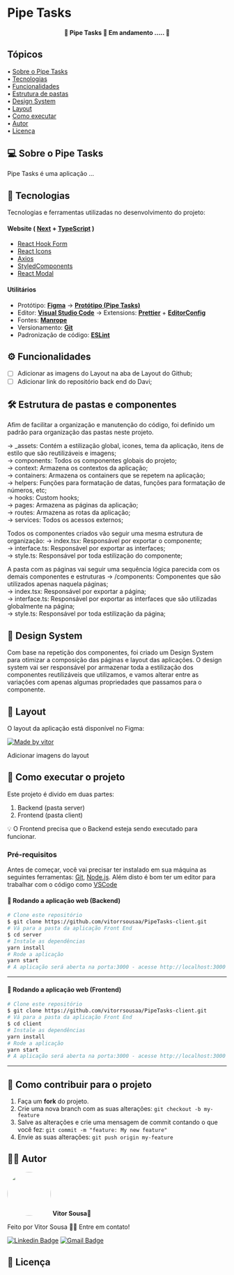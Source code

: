 # Pipe Tasks

<h4 align="center">
	🚧  Pipe Tasks 🚀 Em andamento ..... 🚧
</h4>

## Tópicos

<div>
 • <a href="#-sobre-o-pipe-tasks">Sobre o Pipe Tasks</a> </br>
 • <a href="#-tecnologias">Tecnologias</a> </br>
 • <a href="#-funcionalidades">Funcionalidades</a> </br>
 • <a href="#-estrutura-de-pastas">Estrutura de pastas</a> </br>
 • <a href="#-design-system">Design System</a> </br>
 • <a href="#-layout">Layout</a> </br>
 • <a href="#-como-executar-o-projeto">Como executar</a> </br>
 • <a href="#-autor">Autor</a> </br>
 • <a href="#user-content--licença">Licença</a></br>
</div>

## 💻 Sobre o Pipe Tasks

Pipe Tasks é uma aplicação ...

## 🚀 Tecnologias

Tecnologias e ferramentas utilizadas no desenvolvimento do projeto:

#### **Website** ( [Next](https://nextjs.org/) + [TypeScript](https://www.typescriptlang.org/) )

- [React Hook Form](https://react-hook-form.com/)
- [React Icons](https://react-icons.github.io/react-icons/)
- [Axios](https://github.com/axios/axios)
- [StyledComponents](https://styled-components.com/)
- [React Modal](https://reactcommunity.org/react-modal/)

#### **Utilitários**

- Protótipo: **[Figma](https://www.figma.com/)** → **[Protótipo (Pipe Tasks)](https://www.figma.com/file/JNFmQ73rsYVs0jg8pMNTOw/Pipe-Tasks)**
- Editor: **[Visual Studio Code](https://code.visualstudio.com/)** → Extensions: **[Prettier](https://prettier.io/)** + **[EditorConfig](https://editorconfig.org/)**
- Fontes: **[Manrope](https://fonts.google.com/specimen/Manrope)**
- Versionamento: **[Git](https://git-scm.com)**
- Padronização de código: **[ESLint](https://eslint.org/)**

## ⚙️ Funcionalidades

- [ ] Adicionar as imagens do Layout na aba de Layout do Github;
- [ ] Adicionar link do repositório back end do Davi;

## 🛠 Estrutura de pastas e componentes

Afim de facilitar a organização e manutenção do código, foi definido um padrão para organização das pastas neste projeto.

→ \_assets: Contém a estilização global, icones, tema da aplicação, itens de estilo que são reutilizáveis e imagens; <br />
→ components: Todos os componentes globais do projeto; <br />
→ context: Armazena os contextos da aplicação; <br />
→ containers: Armazena os containers que se repetem na aplicação; <br />
→ helpers: Funções para formatação de datas, funções para formatação de números, etc; <br />
→ hooks: Custom hooks; <br />
→ pages: Armazena as páginas da aplicação; <br />
→ routes: Armazena as rotas da aplicação; <br />
→ services: Todos os acessos externos; <br />

Todos os componentes criados vão seguir uma mesma estrutura de organização:
→ index.tsx: Responsável por exportar o componente; <br />
→ interface.ts: Responsável por exportar as interfaces; <br />
→ style.ts: Responsável por toda estilização do componente; <br />

A pasta com as páginas vai seguir uma sequência lógica parecida com os demais componentes e estruturas
→ /components: Componentes que são utilizados apenas naquela páginas; <br />
→ index.tsx: Responsável por exportar a página; <br />
→ interface.ts: Responsável por exportar as interfaces que são utilizadas globalmente na página; <br />
→ style.ts: Responsável por toda estilização da página; <br />

## 🎨 Design System

Com base na repetição dos componentes, foi criado um Design System para otimizar a composição das páginas e layout das aplicações. O design system vai ser responsável por armazenar toda a estilização dos componentes reutilizáveis que utilizamos, e vamos alterar entre as variações com apenas algumas propriedades que passamos para o componente.

## 🎨 Layout

O layout da aplicação está disponível no Figma:

<a href="https://www.figma.com/file/JNFmQ73rsYVs0jg8pMNTOw/Pipe-Tasks">
  <img alt="Made by vitor" src="https://img.shields.io/badge/Acessar%20Layout%20-Figma-%2304D361">
</a>

Adicionar imagens do layout

## 🚀 Como executar o projeto

Este projeto é divido em duas partes:

1. Backend (pasta server)
2. Frontend (pasta client)

💡 O Frontend precisa que o Backend esteja sendo executado para funcionar.

### Pré-requisitos

Antes de começar, você vai precisar ter instalado em sua máquina as seguintes ferramentas:
[Git](https://git-scm.com), [Node.js](https://nodejs.org/en/).
Além disto é bom ter um editor para trabalhar com o código como [VSCode](https://code.visualstudio.com/)

#### 🎲 Rodando a aplicação web (Backend)

```bash
# Clone este repositório
$ git clone https://github.com/vitorrsousaa/PipeTasks-client.git
# Vá para a pasta da aplicação Front End
$ cd server
# Instale as dependências
yarn install
# Rode a aplicação
yarn start
# A aplicação será aberta na porta:3000 - acesse http://localhost:3000
```

---

#### 🧭 Rodando a aplicação web (Frontend)

```bash
# Clone este repositório
$ git clone https://github.com/vitorrsousaa/PipeTasks-client.git
# Vá para a pasta da aplicação Front End
$ cd client
# Instale as dependências
yarn install
# Rode a aplicação
yarn start
# A aplicação será aberta na porta:3000 - acesse http://localhost:3000
```

---

## 💪 Como contribuir para o projeto

1. Faça um **fork** do projeto.
2. Crie uma nova branch com as suas alterações: `git checkout -b my-feature`
3. Salve as alterações e crie uma mensagem de commit contando o que você fez: `git commit -m "feature: My new feature"`
4. Envie as suas alterações: `git push origin my-feature`

## 🧑🏻 Autor

 <img style="border-radius: 50%;" src="https://avatars.githubusercontent.com/u/94024958?v=4" width="100px;" alt=""/>
 <b>Vitor Sousa</b>🚀
<br />

Feito por Vitor Sousa 👋🏻 Entre em contato!

[![Linkedin Badge](https://img.shields.io/badge/-Vitor%20Sousa-ff512f?style=flat-square&logo=Linkedin&logoColor=white&link=https://www.linkedin.com/in/vitorr-sousaa//)](https://www.linkedin.com/in/vitorr-sousaa//)
[![Gmail Badge](https://img.shields.io/badge/-v.sousa.cf@gmail.com-c14438?style=flat-square&logo=Gmail&logoColor=white&link=mailto:v.sousa.cf@gmail.com)](mailto:v.sousa.cf@gmail.com)

## 📝 Licença
